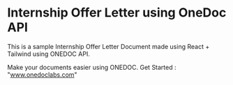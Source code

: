 # Internship Offer Letter using OneDoc API

This is a sample Internship Offer Letter Document made using React + Tailwind using ONEDOC API.

Make your documents easier using ONEDOC.
Get Started : "www.onedoclabs.com"